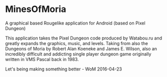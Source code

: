 # MinesOfMoria
A graphical based Rougelike application for Android (based on Pixel Dungeon)

This application takes the Pixel Dungeon code produced by Watabou.ru and greatly expands the graphics, music, and levels.
Taking from also the Dungeons of Moria by Robert Alan Koeneke and James E. Wilson, also an incredibly difficult and addicting single player dungeon game originally written in VMS Pascal back in 1983.

Let's being making something better - WoM 2016-04-23
